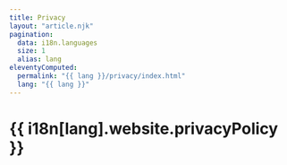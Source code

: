 ```yaml
---
title: Privacy
layout: "article.njk"
pagination:
  data: i18n.languages
  size: 1
  alias: lang
eleventyComputed:
  permalink: "{{ lang }}/privacy/index.html"
  lang: "{{ lang }}"
---
```


# {{ i18n[lang].website.privacyPolicy }}

